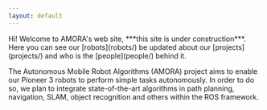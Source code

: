 ```yaml
---
layout: default
---
```


<div class="lead pretty-links">
  Hi! Welcome to AMORA's web site, ***this site is under construction***. Here you can see our [robots](robots/) be updated about our [projects](projects/) and who is the [people](people/) behind it.

  The Autonomous Mobile Robot Algorithms (AMORA) project aims to enable our Pioneer 3 robots to perform simple tasks autonomously. In order to do so, we plan to integrate state-of-the-art algorithms in path planning, navigation, SLAM, object recognition and others within the ROS framework.

<!--   You would normally put your [full name](about/) here and say something *smart* about yourself.

  This could also be the good place to say were you are coming from, what you [do for a living](work/) and maybe what you are [interested in](projects/). You might also be [writing](articles/) about stuff.

  But after all this is your site and I'm just a **placeholder text** so what would i know about some *home page content*. -->
</div>
